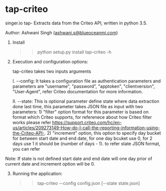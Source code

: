 # tap-criteo

singer.io tap- Extracts data from the Criteo API, written in python 3.5.

Author: Ashwani Singh (ashwani.s@blueoceanmi.com)


1. Install

    >>python setup.py install 
    >>tap-criteo -h

2. Execution and configuration options:

    tap-criteo takes two inputs arguments
     
     I. --config:  It takes a configuration file as authentication parameters and parameters are "username", "password", "apptoken", "clientversion", "User-Agent", refer Criteo documentation for more information.

     II. --state: This is optional parameter define state where data extraction done last time, this parameter takes JSON file as input with two parameters:
           1) "filter" option format for this parameter is based on format which Criteo supports, for referenece about how Criteo filter works please refer https://support.criteo.com/hc/en-us/articles/209273149-How-do-I-call-the-reporting-information-using-the-Criteo-API-.
           2) "increment" option, this option to specify day bucket for between start date and end date, for one day bcuket use 0, for 2 days use 1 it should be (number of days - 1). to refer state JSON format, you can refer 

Note: If state is not defined start date and end date will one day prior of current date and increment option will be 0.
    
3. Running the application:
    >> tap-criteo --config config.json  [--state  state.json]

